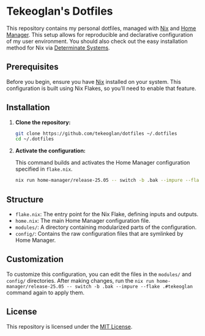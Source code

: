 # Tekeoglan's Dotfiles

This repository contains my personal dotfiles, managed with [Nix](https://nixos.org/) and [Home Manager](https://github.com/nix-community/home-manager). This setup allows for reproducible and declarative configuration of my user environment. You should also check out the easy installation method for Nix via [Determinate Systems](https://determinate.systems/posts/determinate-nix-installer).

## Prerequisites

Before you begin, ensure you have [Nix](https://nixos.org/download.html) installed on your system. This configuration is built using Nix Flakes, so you'll need to enable that feature.

## Installation

1. **Clone the repository:**

   ```bash
   git clone https://github.com/tekeoglan/dotfiles ~/.dotfiles
   cd ~/.dotfiles
   ```

2. **Activate the configuration:**

   This command builds and activates the Home Manager configuration specified in `flake.nix`.

   ```bash
   nix run home-manager/release-25.05 -- switch -b .bak --impure --flake .#tekeoglan
   ```

## Structure

*   `flake.nix`: The entry point for the Nix Flake, defining inputs and outputs.
*   `home.nix`: The main Home Manager configuration file.
*   `modules/`: A directory containing modularized parts of the configuration.
*   `config/`: Contains the raw configuration files that are symlinked by Home Manager.

## Customization

To customize this configuration, you can edit the files in the `modules/` and `config/` directories. After making changes, run the `nix run home-manager/release-25.05 -- switch -b .bak --impure --flake .#tekeoglan` command again to apply them.

## License

This repository is licensed under the [MIT License](LICENSE).
